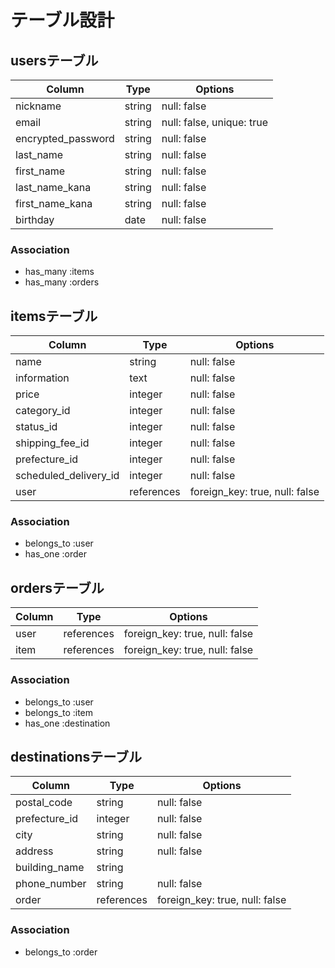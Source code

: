 # テーブル設計

## usersテーブル

| Column             | Type   | Options                   |
| ------------------ | ------ | ------------------------- |
| nickname           | string | null: false               |
| email              | string | null: false, unique: true |
| encrypted_password | string | null: false               |
| last_name          | string | null: false               |
| first_name         | string | null: false               |
| last_name_kana     | string | null: false               |
| first_name_kana    | string | null: false               |
| birthday           | date   | null: false               |

### Association

- has_many  :items
- has_many  :orders

## itemsテーブル

| Column                 | Type       | Options                        |
| ---------------------- | ---------- | ------------------------------ |
| name                   | string     | null: false                    |
| information            | text       | null: false                    |
| price                  | integer    | null: false                    |
| category_id            | integer    | null: false                    |
| status_id              | integer    | null: false                    |
| shipping_fee_id        | integer    | null: false                    |
| prefecture_id          | integer    | null: false                    |
| scheduled_delivery_id  | integer    | null: false                    |
| user                   | references | foreign_key: true, null: false |

### Association

- belongs_to  :user
- has_one     :order

## ordersテーブル
| Column | Type       | Options                        |
| ------ | ---------- | ------------------------------ |
| user   | references | foreign_key: true, null: false |
| item   | references | foreign_key: true, null: false |

### Association

- belongs_to  :user
- belongs_to  :item
- has_one     :destination

## destinationsテーブル
| Column        | Type       | Options                        |
| ------------- | ---------- | ------------------------------ |
| postal_code   | string     | null: false                    |
| prefecture_id | integer    | null: false                    |
| city          | string     | null: false                    |
| address       | string     | null: false                    |
| building_name | string     |                                |
| phone_number  | string     | null: false                    |
| order         | references | foreign_key: true, null: false |

### Association
- belongs_to  :order